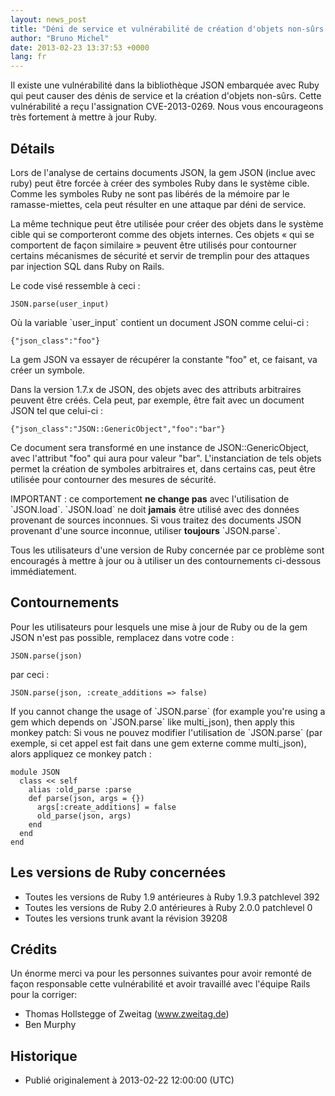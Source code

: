 ```yaml
---
layout: news_post
title: "Déni de service et vulnérabilité de création d'objets non-sûrs (CVE-2013-0269)"
author: "Bruno Michel"
date: 2013-02-23 13:37:53 +0000
lang: fr
---
```


Il existe une vulnérabilité dans la bibliothèque JSON embarquée avec
Ruby qui peut causer des dénis de service et la création d\'objets
non-sûrs. Cette vulnérabilité a reçu l\'assignation CVE-2013-0269. Nous
vous encourageons très fortement à mettre à jour Ruby.

## Détails

Lors de l\'analyse de certains documents JSON, la gem JSON (inclue avec
ruby) peut être forcée à créer des symboles Ruby dans le système cible.
Comme les symboles Ruby ne sont pas libérés de la mémoire par le
ramasse-miettes, cela peut résulter en une attaque par déni de service.

La même technique peut être utilisée pour créer des objets dans le
système cible qui se comporteront comme des objets internes. Ces objets
« qui se comportent de façon similaire » peuvent être utilisés pour
contourner certains mécanismes de sécurité et servir de tremplin pour
des attaques par injection SQL dans Ruby on Rails.

Le code visé ressemble à ceci :

    JSON.parse(user_input)

Où la variable \`user\_input\` contient un document JSON comme celui-ci
:

    {"json_class":"foo"}

La gem JSON va essayer de récupérer la constante \"foo\" et, ce faisant,
va créer un symbole.

Dans la version 1.7.x de JSON, des objets avec des attributs arbitraires
peuvent être créés. Cela peut, par exemple, être fait avec un document
JSON tel que celui-ci :

    {"json_class":"JSON::GenericObject","foo":"bar"}

Ce document sera transformé en une instance de JSON::GenericObject, avec
l\'attribut \"foo\" qui aura pour valeur \"bar\". L\'instanciation de
tels objets permet la création de symboles arbitraires et, dans certains
cas, peut être utilisée pour contourner des mesures de sécurité.

IMPORTANT : ce comportement **ne change pas** avec l\'utilisation de
\`JSON.load\`. \`JSON.load\` ne doit **jamais** être utilisé avec des
données provenant de sources inconnues. Si vous traitez des documents
JSON provenant d\'une source inconnue, utiliser **toujours**
\`JSON.parse\`.

Tous les utilisateurs d\'une version de Ruby concernée par ce problème
sont encouragés à mettre à jour ou à utiliser un des contournements
ci-dessous immédiatement.

## Contournements

Pour les utilisateurs pour lesquels une mise à jour de Ruby ou de la gem
JSON n\'est pas possible, remplacez dans votre code :

    JSON.parse(json)

par ceci :

    JSON.parse(json, :create_additions => false)

If you cannot change the usage of \`JSON.parse\` (for example you\'re
using a gem which depends on \`JSON.parse\` like multi\_json), then
apply this monkey patch: Si vous ne pouvez modifier l\'utilisation de
\`JSON.parse\` (par exemple, si cet appel est fait dans une gem externe
comme multi\_json), alors appliquez ce monkey patch :

    module JSON
      class << self
        alias :old_parse :parse
        def parse(json, args = {})
          args[:create_additions] = false
          old_parse(json, args)
        end
      end
    end

## Les versions de Ruby concernées

* Toutes les versions de Ruby 1.9 antérieures à Ruby 1.9.3 patchlevel
  392
* Toutes les versions de Ruby 2.0 antérieures à Ruby 2.0.0 patchlevel 0
* Toutes les versions trunk avant la révision 39208

## Crédits

Un énorme merci va pour les personnes suivantes pour avoir remonté de
façon responsable cette vulnérabilité et avoir travaillé avec l\'équipe
Rails pour la corriger:

* Thomas Hollstegge of Zweitag (www.zweitag.de)
* Ben Murphy

## Historique

* Publié originalement à 2013-02-22 12:00:00 (UTC)


